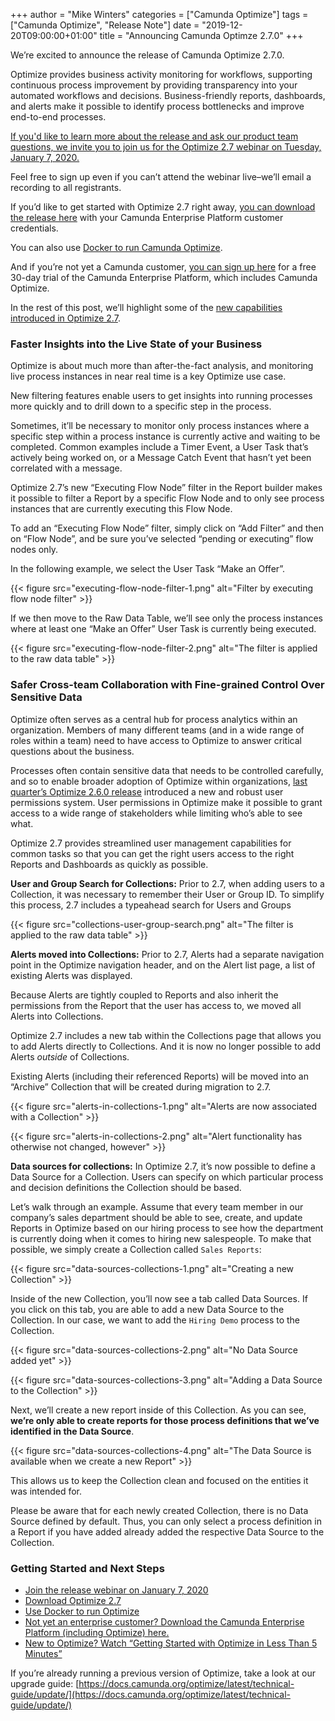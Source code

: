 +++
author = "Mike Winters"
categories = ["Camunda Optimize"]
tags = ["Camunda Optimize", "Release Note"]
date = "2019-12-20T09:00:00+01:00"
title = "Announcing Camunda Optimze 2.7.0"
+++

We’re excited to announce the release of Camunda Optimize 2.7.0. 

Optimize provides business activity monitoring for workflows, supporting continuous process improvement by providing transparency into your automated workflows and decisions. Business-friendly reports, dashboards, and alerts make it possible to identify process bottlenecks and improve end-to-end processes.

[If you'd like to learn more about the release and ask our product team questions, we invite you to join us for the Optimize 2.7 webinar on Tuesday, January 7, 2020.](https://camunda.com/learn/webinars/camunda-optimize-2-7-release-webinar-en/) 

Feel free to sign up even if you can’t attend the webinar live–we’ll email a recording to all registrants.  

If you’d like to get started with Optimize 2.7 right away, [you can download the release here](https://docs.camunda.org/enterprise/download/#camunda-optimize) with your Camunda Enterprise Platform customer credentials. 

You can also use [Docker to run Camunda Optimize](https://docs.camunda.org/optimize/latest/technical-guide/setup/installation/#production-docker-image-without-elasticsearch). 

And if you’re not yet a Camunda customer, [you can sign up here](https://camunda.com/download/enterprise/) for a free 30-day trial of the Camunda Enterprise Platform, which includes Camunda Optimize.

In the rest of this post, we’ll highlight some of the [new capabilities introduced in Optimize 2.7](https://jira.camunda.com/secure/ReleaseNote.jspa?projectId=10730&version=15513).


### Faster Insights into the Live State of your Business

Optimize is about much more than after-the-fact analysis, and monitoring live process instances in near real time is a key Optimize use case. 

New filtering features enable users to get insights into running processes more quickly and to drill down to a specific step in the process. 

Sometimes, it’ll be necessary to monitor only process instances where a specific step within a  process instance is currently active and waiting to be completed. Common examples include a Timer Event, a User Task that’s actively being worked on, or a Message Catch Event that hasn’t yet been correlated with a message.

Optimize 2.7’s new “Executing Flow Node” filter in the Report builder makes it possible to filter a Report by a specific Flow Node and to only see process instances that are currently executing this Flow Node. 

To add an “Executing Flow Node” filter, simply click on “Add Filter” and then on “Flow Node”, and be sure you’ve selected “pending or executing” flow nodes only. 

In the following example, we select the User Task “Make an Offer”.

{{< figure src="executing-flow-node-filter-1.png" alt="Filter by executing flow node filter" >}}


If we then move to the Raw Data Table, we’ll see only the process instances where at least one “Make an Offer” User Task is currently being executed.

{{< figure src="executing-flow-node-filter-2.png" alt="The filter is applied to the raw data table" >}}


### Safer Cross-team Collaboration with Fine-grained Control Over Sensitive Data

Optimize often serves as a central hub for process analytics within an organization. Members of many different teams (and in a wide range of roles within a team) need to have access to Optimize to answer critical questions about the business. 

Processes often contain sensitive data that needs to be controlled carefully, and so to enable broader adoption of Optimize within organizations, [last quarter’s Optimize 2.6.0 release](https://blog.camunda.com/post/2019/10/camunda-optimize-26-released/) introduced a new and robust user permissions system. User permissions in Optimize make it possible to grant access to a wide range of stakeholders while limiting who’s able to see what. 

Optimize 2.7 provides streamlined user management capabilities for common tasks so that you can get the right users access to the right Reports and Dashboards as quickly as possible. 

**User and Group Search for Collections:** Prior to 2.7, when adding users to a Collection, it was necessary to remember their User or Group ID. To simplify this process, 2.7 includes a typeahead search for Users and Groups

{{< figure src="collections-user-group-search.png" alt="The filter is applied to the raw data table" >}}

**Alerts moved into Collections:** Prior to 2.7, Alerts had a separate navigation point in the Optimize navigation header, and on the Alert list page, a list of existing Alerts was displayed.

Because Alerts are tightly coupled to Reports and also inherit the permissions from the Report that the user has access to, we moved all Alerts into Collections.

Optimize 2.7 includes a new tab within the Collections page that allows you to add Alerts directly to Collections. And it is now no longer possible to add Alerts _outside_ of Collections.

Existing Alerts (including their referenced Reports) will be moved into an “Archive” Collection that will be created during migration to 2.7. 

{{< figure src="alerts-in-collections-1.png" alt="Alerts are now associated with a Collection" >}}

{{< figure src="alerts-in-collections-2.png" alt="Alert functionality has otherwise not changed, however" >}}

**Data sources for collections:** In Optimize 2.7, it’s now possible to define a Data Source for a Collection. Users can specify on which particular process and decision definitions the Collection should be based.

Let’s walk through an example. Assume that every team member in our company’s sales department should be able to see, create, and update Reports in Optimize based on our hiring process to see how the department is currently doing when it comes to hiring new salespeople. To make that possible, we simply create a Collection called `Sales Reports`:

{{< figure src="data-sources-collections-1.png" alt="Creating a new Collection" >}}

Inside of the new Collection, you’ll now see a tab called Data Sources. If you click on this tab, you are able to add a new Data Source to the Collection. In our case, we want to add the `Hiring Demo` process to the Collection.

{{< figure src="data-sources-collections-2.png" alt="No Data Source added yet" >}}

{{< figure src="data-sources-collections-3.png" alt="Adding a Data Source to the Collection" >}}

Next, we’ll create a new report inside of this Collection. As you can see, **we’re only able to create reports for those process definitions that we’ve identified in the Data Source**.

{{< figure src="data-sources-collections-4.png" alt="The Data Source is available when we create a new Report" >}}

This allows us to keep the Collection clean and focused on the entities it was intended for.

Please be aware that for each newly created Collection, there is no Data Source defined by default. Thus, you can only select a process definition in a Report if you have added already added the respective Data Source to the Collection.

### Getting Started and Next Steps

*   [Join the release webinar on January 7, 2020](https://camunda.com/learn/webinars/camunda-optimize-2-7-release-webinar-en/) <br>
*   [Download Optimize 2.7](https://docs.camunda.org/enterprise/download/#camunda-optimize) <br>
*   [Use Docker to run Optimize](https://docs.camunda.org/optimize/latest/technical-guide/setup/installation/#production-docker-image-without-elasticsearch)<br>
*   [Not yet an enterprise customer? Download the Camunda Enterprise Platform (including Optimize) here.](https://camunda.com/download/enterprise/)<br>
*   [New to Optimize? Watch “Getting Started with Optimize in Less Than 5 Minutes”](https://camunda.com/learn/videos/getting-started-optimize/)<br>

If you’re already running a previous version of Optimize, take a look at our upgrade guide: [https://docs.camunda.org/optimize/latest/technical-guide/update/](https://docs.camunda.org/optimize/latest/technical-guide/update/)

